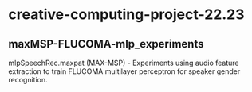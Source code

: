 # creative-computing-project-22.23

## maxMSP-FLUCOMA-mlp_experiments


mlpSpeechRec.maxpat (MAX-MSP) - Experiments using audio feature extraction to train FLUCOMA multilayer perceptron for speaker gender recognition.
